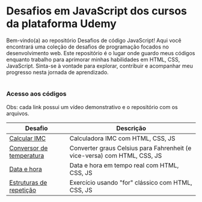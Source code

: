 # Desafios em JavaScript dos cursos da plataforma Udemy

Bem-vindo(a) ao repositório Desafios de código JavaScript! Aqui você encontrará uma coleção de desafios de programação focados no desenvolvimento web. Este repositório é o lugar onde guardo meus códigos enquanto trabalho para aprimorar minhas habilidades em HTML, CSS, JavaScript. Sinta-se à vontade para explorar, contribuir e acompanhar meu progresso nesta jornada de aprendizado.

#
### Acesso aos códigos
Obs: cada link possui um vídeo demonstrativo e o repositório com os arquivos.

| Desafio | Descrição |
| -------------- | --------- |
| [Calcular IMC](https://github.com/izabelydev/javascript-aulas/tree/main/25-exerc-imc) | Calculadora IMC com HTML, CSS, JS |
| [Conversor de temperatura](https://github.com/izabelydev/javascript-aulas/tree/main/Desafios/temperatura) | Converter graus Celsius para Fahrenheit (e vice-versa) com HTML, CSS, JS |
| [Data e hora](https://github.com/izabelydev/javascript-aulas/tree/main/27-objeto-date) | Data e hora em tempo real com HTML, CSS, JS |
| [Estruturas de repetição](https://github.com/izabelydev/javascript-aulas/tree/main/32-estrutura-repeticao) | Exercício usando "for" clássico com HTML, CSS, JS |
